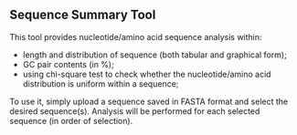 ## Sequence Summary Tool

This tool provides nucleotide/amino acid sequence analysis within:
* length and distribution of sequence (both tabular and graphical form);
* GC pair contents (in %);
* using chi-square test to check whether the nucleotide/amino acid distribution is uniform within a sequence;

To use it, simply upload a sequence saved in FASTA format and select the desired sequence(s). Analysis will be performed
for each selected sequence (in order of selection).